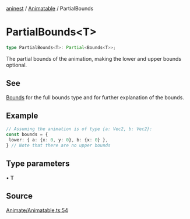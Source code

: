 [aninest](../../index.md) / [Animatable](../index.md) / PartialBounds

# PartialBounds\<T\>

```ts
type PartialBounds<T>: Partial<Bounds<T>>;
```

The partial bounds of the animation, making the lower and upper bounds optional.

## See

[Bounds](Bounds.md) for the full bounds type and for further explanation of the bounds.

## Example

```ts
// Assuming the animation is of type {a: Vec2, b: Vec2}:
const bounds = {
 lower: { a: {x: 0, y: 0}, b: {x: 0} },
} // Note that there are no upper bounds
```

## Type parameters

• **T**

## Source

[Animate/Animatable.ts:54](https://github.com/zphrs/aninest/blob/a2c9b37/src/Animate/Animatable.ts#L54)
